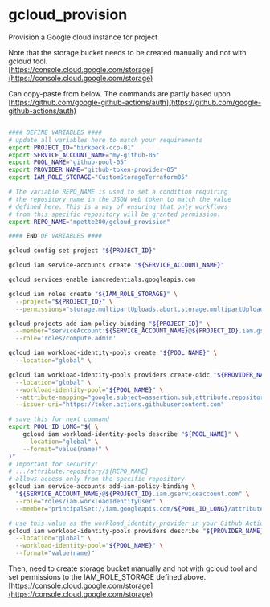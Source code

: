 # gcloud_provision
Provision a Google cloud instance for project

Note that the storage bucket needs to be created manually and not with gcloud tool.  
[https://console.cloud.google.com/storage](https://console.cloud.google.com/storage)

Can copy-paste from below. The commands are partly based upon
[https://github.com/google-github-actions/auth](https://github.com/google-github-actions/auth)

```bash

#### DEFINE VARIABLES ####
# update all variables here to match your requirements
export PROJECT_ID="birkbeck-ccp-01"
export SERVICE_ACCOUNT_NAME="my-github-05"
export POOL_NAME="github-pool-05"
export PROVIDER_NAME="github-token-provider-05"
export IAM_ROLE_STORAGE="CustomStorageTerraform05"

# The variable REPO_NAME is used to set a condition requiring
# the repository name in the JSON web token to match the value
# defined here. This is a way of ensuring that only workflows
# from this specific repository will be granted permission.
export REPO_NAME="mpette200/gcloud_provision"

#### END OF VARIABLES ####

gcloud config set project "${PROJECT_ID}"

gcloud iam service-accounts create "${SERVICE_ACCOUNT_NAME}"

gcloud services enable iamcredentials.googleapis.com

gcloud iam roles create "${IAM_ROLE_STORAGE}" \
  --project="${PROJECT_ID}" \
  --permissions="storage.multipartUploads.abort,storage.multipartUploads.create,storage.multipartUploads.list,storage.multipartUploads.listParts,storage.objects.create,storage.objects.delete,storage.objects.get,storage.objects.list,storage.objects.update"

gcloud projects add-iam-policy-binding "${PROJECT_ID}" \
  --member="serviceAccount:${SERVICE_ACCOUNT_NAME}@${PROJECT_ID}.iam.gserviceaccount.com" \
  --role='roles/compute.admin'

gcloud iam workload-identity-pools create "${POOL_NAME}" \
  --location="global" \

gcloud iam workload-identity-pools providers create-oidc "${PROVIDER_NAME}" \
  --location="global" \
  --workload-identity-pool="${POOL_NAME}" \
  --attribute-mapping="google.subject=assertion.sub,attribute.repository=assertion.repository" \
  --issuer-uri="https://token.actions.githubusercontent.com"

# save this for next command
export POOL_ID_LONG="$( \
    gcloud iam workload-identity-pools describe "${POOL_NAME}" \
    --location="global" \
    --format="value(name)" \
)"
# Important for security:
# .../attribute.repository/${REPO_NAME}
# allows access only from the specific repository
gcloud iam service-accounts add-iam-policy-binding \
  "${SERVICE_ACCOUNT_NAME}@${PROJECT_ID}.iam.gserviceaccount.com" \
  --role="roles/iam.workloadIdentityUser" \
  --member="principalSet://iam.googleapis.com/${POOL_ID_LONG}/attribute.repository/${REPO_NAME}"

# use this value as the workload_identity_provider in your Github Actions YAML
gcloud iam workload-identity-pools providers describe "${PROVIDER_NAME}" \
  --location="global" \
  --workload-identity-pool="${POOL_NAME}" \
  --format="value(name)"

```

Then, need to create storage bucket manually and not with gcloud tool
and set permissions to the IAM_ROLE_STORAGE defined above.  
[https://console.cloud.google.com/storage](https://console.cloud.google.com/storage)
